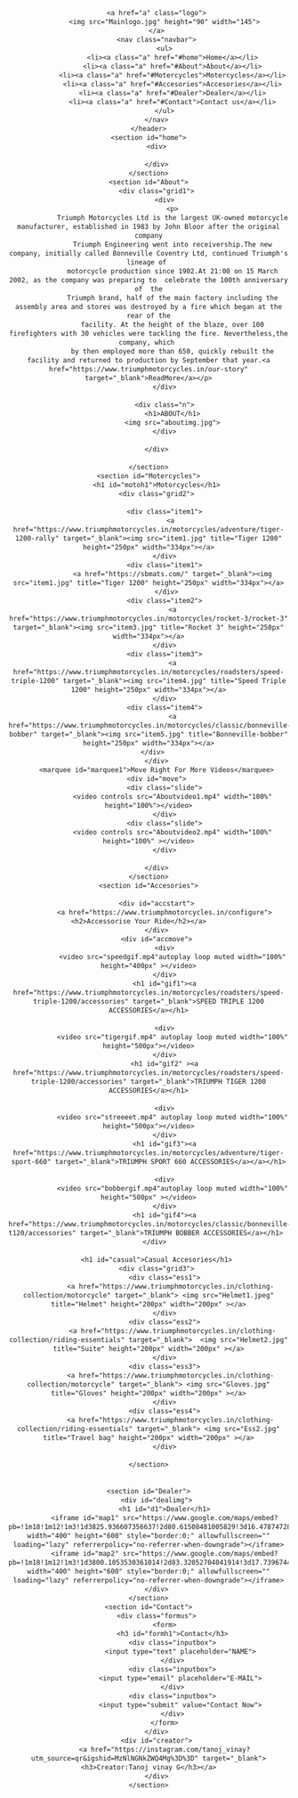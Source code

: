 <!DOCTYPE html>
<html lang="en">
<head>
    <meta charset="UTF-8">
    <meta name="viewport" content="width=device-width, initial-scale=1.0">
    <title>Document</title>
    <link rel="stylesheet" href="triumph.css">
</head>
<body>
    <header class="header">
        
        <a href="a" class="logo">
            <img src="Mainlogo.jpg" height="90" width="145">
        </a>
        <nav class="navbar">
            <ul>
                <li><a class="a" href="#home">Home</a></li>
                <li><a class="a" href="#About">About</a></li>
                <li><a class="a" href="#Motercycles">Motercycles</a></li>
                <li><a class="a" href="#Accesories">Accesories</a></li>
                <li><a class="a" href="#Dealer">Dealer</a></li>
                <li><a class="a" href="#Contact">Contact us</a></li>
            </ul>
        </nav>
    </header>
    <section id="home">
        <div>
            
        </div>
    </section>
    <section id="About">
        <div class="grid1">
            <div>
                <p>
                Triumph Motorcycles Ltd is the largest UK-owned motorcycle manufacturer, established in 1983 by John Bloor after the original company
                Triumph Engineering went into receivership.The new company, initially called Bonneville Coventry Ltd, continued Triumph's lineage of 
                motorcycle production since 1902.At 21:00 on 15 March 2002, as the company was preparing to  celebrate the 100th anniversary of  the
                Triumph brand, half of the main factory including the assembly area and stores was destroyed by a fire which began at the rear of the
                facility. At the height of the blaze, over 100 firefighters with 30 vehicles were tackling the fire. Nevertheless,the company, which 
                by then employed more than 650, quickly rebuilt the facility and returned to production by September that year.<a href="https://www.triumphmotorcycles.in/our-story" target="_blank">ReadMore</a></p>
            </div>
            
            <div class="n">
                <h1>ABOUT</h1>
                <img src="aboutimg.jpg">
            </div>
            
        </div>
        
    </section>
    <section id="Motercycles">
        <h1 id="motoh1">Motorcycles</h1>
        <div class="grid2">
            
            <div class="item1">
               <a href="https://www.triumphmotorcycles.in/motorcycles/adventure/tiger-1200-rally" target="_blank"><img src="item1.jpg" title="Tiger 1200" height="250px" width="334px"></a>
            </div>
            <div class="item1">
                <a href="https://sbmats.com/" target="_blank"><img src="item1.jpg" title="Tiger 1200" height="250px" width="334px"></a>
             </div>
            <div class="item2">
                <a href="https://www.triumphmotorcycles.in/motorcycles/rocket-3/rocket-3" target="_blank"><img src="item3.jpg" title="Rocket 3" height="250px" width="334px"></a>
            </div>
            <div class="item3">
                <a href="https://www.triumphmotorcycles.in/motorcycles/roadsters/speed-triple-1200" target="_blank"><img src="item4.jpg" title="Speed Triple 1200" height="250px" width="334px"></a>
            </div>
            <div class="item4">
                <a href="https://www.triumphmotorcycles.in/motorcycles/classic/bonneville-bobber" target="_blank"><img src="item5.jpg" title="Bonneville-bobber" height="250px" width="334px"></a>
            </div>      
        </div>
        <marquee id="marquee1">Move Right For More Videos</marquee>
        <div id="move">
            <div class="slide">
                <video controls src="Aboutvideo1.mp4" width="100%" height="100%"></video>
            </div>
            <div class="slide">
                <video controls src="Aboutvideo2.mp4" width="100%" height="100%" ></video>
            </div>
            
        </div>
    </section>
    <section id="Accesories">
        
        <div id="accstart">
            <a href="https://www.triumphmotorcycles.in/configure"><h2>Accessorise Your Ride</h2></a>     
        </div>
        <div id="accmove">
            <div>
                <video src="speedgif.mp4"autoplay loop muted width="100%" height="400px" ></video>
            </div>
            <h1 id="gif1"><a href="https://www.triumphmotorcycles.in/motorcycles/roadsters/speed-triple-1200/accessories" target="_blank">SPEED TRIPLE 1200 ACCESSORIES</a></h1>
            
            <div>
                <video src="tigergif.mp4" autoplay loop muted width="100%" height="500px"></video>
            </div>
            <h1 id="gif2" ><a href="https://www.triumphmotorcycles.in/motorcycles/roadsters/speed-triple-1200/accessories" target="_blank">TRIUMPH TIGER 1200 ACCESSORIES</a></h1>
            
            <div>
                <video src="streeeet.mp4" autoplay loop muted width="100%" height="500px"></video>
            </div>
            <h1 id="gif3"><a href="https://www.triumphmotorcycles.in/motorcycles/adventure/tiger-sport-660" target="_blank">TRIUMPH SPORT 660 ACCESSORIES</a></a></h1>
            
            <div>
                <video src="bobbergif.mp4"autoplay loop muted width="100%" height="500px" ></video>
            </div>
            <h1 id="gif4"><a href="https://www.triumphmotorcycles.in/motorcycles/classic/bonneville-t120/accessories" target="_blank">TRIUMPH BOBBER ACCESSORIES</a></h1>    
        </div> 

        <h1 id="casual">Casual Accesories</h1>
        <div class="grid3">
            <div class="ess1">
               <a href="https://www.triumphmotorcycles.in/clothing-collection/motorcycle" target="_blank"> <img src="Helmet1.jpeg" title="Helmet" height="200px" width="200px" ></a>
            </div>
            <div class="ess2">
                <a href="https://www.triumphmotorcycles.in/clothing-collection/riding-essentials" target="_blank">  <img src="Helmet2.jpg" title="Suite" height="200px" width="200px" ></a>
            </div>
            <div class="ess3">
               <a href="https://www.triumphmotorcycles.in/clothing-collection/motorcycle" target="_blank"> <img src="Gloves.jpg" title="Gloves" height="200px" width="200px" ></a>
            </div>
            <div class="ess4">
               <a href="https://www.triumphmotorcycles.in/clothing-collection/riding-essentials" target="_blank"> <img src="Ess2.jpg" title="Travel bag" height="200px" width="200px" ></a>
            </div>

    </section>


    <section id="Dealer">
        <div id="dealimg">
            <h1 id="d1">Dealer</h1>
            <iframe id="map1" src="https://www.google.com/maps/embed?pb=!1m18!1m12!1m3!1d3825.936607356637!2d80.61508481005829!3d16.478747284195997!2m3!1f0!2f0!3f0!3m2!1i1024!2i768!4f13.1!3m3!1m2!1s0x3a35f1567151b5c5%3A0x30f69ebbdc55ab5a!2sVIJAYAWADA%20TRIUMPH!5e0!3m2!1sen!2sin!4v1691350412238!5m2!1sen!2sin" width="400" height="600" style="border:0;" allowfullscreen="" loading="lazy" referrerpolicy="no-referrer-when-downgrade"></iframe>
            <iframe id="map2" src="https://www.google.com/maps/embed?pb=!1m18!1m12!1m3!1d3800.1053530361014!2d83.32052704041914!3d17.73967444004613!2m3!1f0!2f0!3f0!3m2!1i1024!2i768!4f13.1!3m3!1m2!1s0x3a3959ac66f886bd%3A0xf1493c1b8f4f6689!2sTriumph%20Motorcycles%20Vizag!5e0!3m2!1sen!2sin!4v1691350612922!5m2!1sen!2sin" width="400" height="600" style="border:0;" allowfullscreen="" loading="lazy" referrerpolicy="no-referrer-when-downgrade"></iframe>
        </div>
    </section>
    <section id="Contact">
        <div class="formus">
            <form>
                <h3 id="formh1">Contact</h3>
                <div class="inputbox">
                    <input type="text" placeholder="NAME">
                </div>
                <div class="inputbox">
                    <input type="email" placeholder="E-MAIL">
                </div>
                <div class="inputbox">
                    <input type="submit" value="Contact Now">
                </div>
            </form>
        </div>
        <div id="creator">
            <a href="https://instagram.com/tanoj_vinay?utm_source=qr&igshid=MzNlNGNkZWQ4Mg%3D%3D" target="_blank"><h3>Creator:Tanoj vinay G</h3></a>
        </div>
    </section>
</body>
</html>
